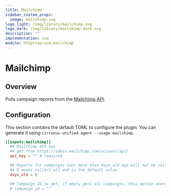 ```yaml
---
title: Mailchimp
sidebar_custom_props:
  image: mailchimp.svg
logo_light: /img/library/mailchimp.svg
logo_dark: /img/library/mailchimp-dark.svg
description: ""
implementation: cua
module: httptrap:cua:mailchimp
---
```


# Mailchimp

## Overview

Pulls campaign reports from the [Mailchimp API](https://developer.mailchimp.com/).

## Configuration

This section contains the default TOML to configure the plugin. You can
generate it using `circonus-unified-agent --usage mailchimp`.

```toml
[[inputs.mailchimp]]
  ## MailChimp API key
  ## get from https://admin.mailchimp.com/account/api/
  api_key = "" # required

  ## Reports for campaigns sent more than days_old ago will not be collected.
  ## 0 means collect all and is the default value.
  days_old = 0

  ## Campaign ID to get, if empty gets all campaigns, this option overrides days_old
  # campaign_id = ""
```
